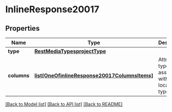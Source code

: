 # InlineResponse20017

## Properties
Name | Type | Description | Notes
------------ | ------------- | ------------- | -------------
**type** | [**RestMediaTypesprojectType**](RestMediaTypesprojectType.md) |  | [optional] 
**columns** | [**list[OneOfinlineResponse20017ColumnsItems]**](Object.md) | Attribute types associated with this localization type. | [optional] 

[[Back to Model list]](../README.md#documentation-for-models) [[Back to API list]](../README.md#documentation-for-api-endpoints) [[Back to README]](../README.md)

